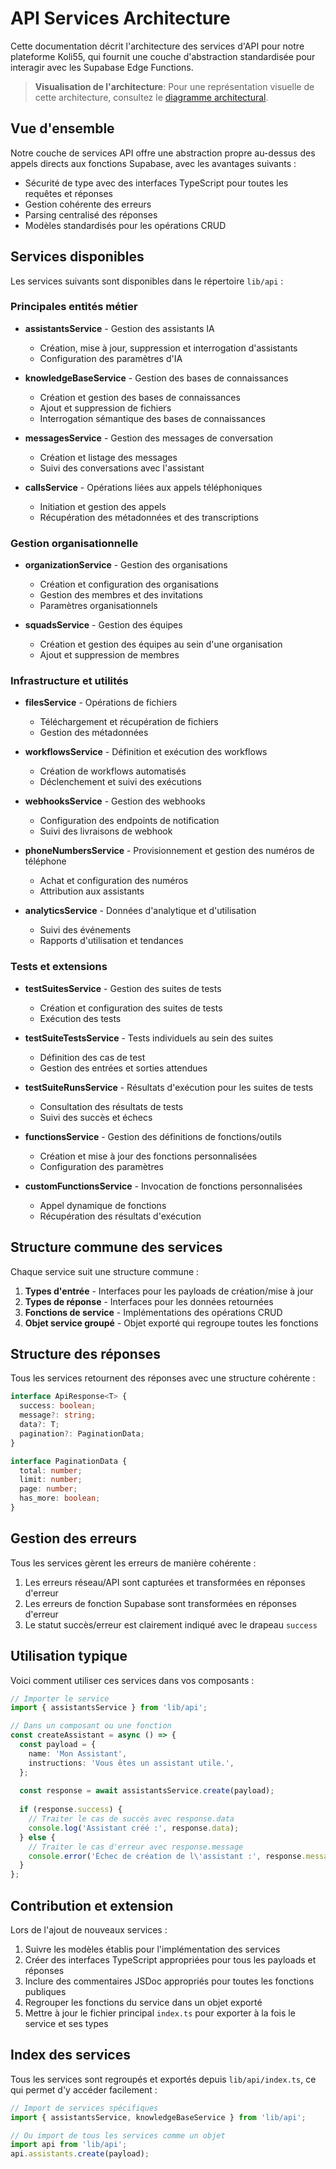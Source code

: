 # API Services Architecture

Cette documentation décrit l'architecture des services d'API pour notre plateforme Koli55, qui fournit une couche d'abstraction standardisée pour interagir avec les Supabase Edge Functions.

> **Visualisation de l'architecture**: Pour une représentation visuelle de cette architecture, consultez le [diagramme architectural](assets/api_service_architecture.md).

## Vue d'ensemble

Notre couche de services API offre une abstraction propre au-dessus des appels directs aux fonctions Supabase, avec les avantages suivants :

- Sécurité de type avec des interfaces TypeScript pour toutes les requêtes et réponses
- Gestion cohérente des erreurs
- Parsing centralisé des réponses
- Modèles standardisés pour les opérations CRUD

## Services disponibles

Les services suivants sont disponibles dans le répertoire `lib/api` :

### Principales entités métier

- **assistantsService** - Gestion des assistants IA
  - Création, mise à jour, suppression et interrogation d'assistants
  - Configuration des paramètres d'IA
  
- **knowledgeBaseService** - Gestion des bases de connaissances
  - Création et gestion des bases de connaissances
  - Ajout et suppression de fichiers
  - Interrogation sémantique des bases de connaissances
  
- **messagesService** - Gestion des messages de conversation
  - Création et listage des messages
  - Suivi des conversations avec l'assistant

- **callsService** - Opérations liées aux appels téléphoniques
  - Initiation et gestion des appels
  - Récupération des métadonnées et des transcriptions

### Gestion organisationnelle

- **organizationService** - Gestion des organisations
  - Création et configuration des organisations
  - Gestion des membres et des invitations
  - Paramètres organisationnels

- **squadsService** - Gestion des équipes
  - Création et gestion des équipes au sein d'une organisation
  - Ajout et suppression de membres
  
### Infrastructure et utilités

- **filesService** - Opérations de fichiers
  - Téléchargement et récupération de fichiers
  - Gestion des métadonnées

- **workflowsService** - Définition et exécution des workflows
  - Création de workflows automatisés
  - Déclenchement et suivi des exécutions

- **webhooksService** - Gestion des webhooks
  - Configuration des endpoints de notification
  - Suivi des livraisons de webhook

- **phoneNumbersService** - Provisionnement et gestion des numéros de téléphone
  - Achat et configuration des numéros
  - Attribution aux assistants

- **analyticsService** - Données d'analytique et d'utilisation
  - Suivi des événements
  - Rapports d'utilisation et tendances

### Tests et extensions

- **testSuitesService** - Gestion des suites de tests
  - Création et configuration des suites de tests
  - Exécution des tests

- **testSuiteTestsService** - Tests individuels au sein des suites
  - Définition des cas de test
  - Gestion des entrées et sorties attendues

- **testSuiteRunsService** - Résultats d'exécution pour les suites de tests
  - Consultation des résultats de tests
  - Suivi des succès et échecs

- **functionsService** - Gestion des définitions de fonctions/outils
  - Création et mise à jour des fonctions personnalisées
  - Configuration des paramètres

- **customFunctionsService** - Invocation de fonctions personnalisées
  - Appel dynamique de fonctions
  - Récupération des résultats d'exécution

## Structure commune des services

Chaque service suit une structure commune :

1. **Types d'entrée** - Interfaces pour les payloads de création/mise à jour
2. **Types de réponse** - Interfaces pour les données retournées
3. **Fonctions de service** - Implémentations des opérations CRUD
4. **Objet service groupé** - Objet exporté qui regroupe toutes les fonctions

## Structure des réponses

Tous les services retournent des réponses avec une structure cohérente :

```typescript
interface ApiResponse<T> {
  success: boolean;
  message?: string;
  data?: T;
  pagination?: PaginationData;
}

interface PaginationData {
  total: number;
  limit: number;
  page: number;
  has_more: boolean;
}
```

## Gestion des erreurs

Tous les services gèrent les erreurs de manière cohérente :

1. Les erreurs réseau/API sont capturées et transformées en réponses d'erreur
2. Les erreurs de fonction Supabase sont transformées en réponses d'erreur
3. Le statut succès/erreur est clairement indiqué avec le drapeau `success`

## Utilisation typique

Voici comment utiliser ces services dans vos composants :

```typescript
// Importer le service
import { assistantsService } from 'lib/api';

// Dans un composant ou une fonction
const createAssistant = async () => {
  const payload = {
    name: 'Mon Assistant',
    instructions: 'Vous êtes un assistant utile.',
  };
  
  const response = await assistantsService.create(payload);
  
  if (response.success) {
    // Traiter le cas de succès avec response.data
    console.log('Assistant créé :', response.data);
  } else {
    // Traiter le cas d'erreur avec response.message
    console.error('Échec de création de l\'assistant :', response.message);
  }
};
```

## Contribution et extension

Lors de l'ajout de nouveaux services :

1. Suivre les modèles établis pour l'implémentation des services
2. Créer des interfaces TypeScript appropriées pour tous les payloads et réponses
3. Inclure des commentaires JSDoc appropriés pour toutes les fonctions publiques
4. Regrouper les fonctions du service dans un objet exporté
5. Mettre à jour le fichier principal `index.ts` pour exporter à la fois le service et ses types

## Index des services

Tous les services sont regroupés et exportés depuis `lib/api/index.ts`, ce qui permet d'y accéder facilement :

```typescript
// Import de services spécifiques
import { assistantsService, knowledgeBaseService } from 'lib/api';

// Ou import de tous les services comme un objet
import api from 'lib/api';
api.assistants.create(payload);
``` 